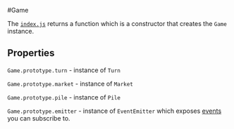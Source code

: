 #Game

The [`index.js`](../src/index.js) returns a function which is a constructor that creates the `Game` instance.

## Properties

`Game.prototype.turn` - instance of `Turn`

`Game.prototype.market` - instance of `Market`

`Game.prototype.pile` - instance of `Pile`

`Game.prototype.emitter` - instance of `EventEmitter` which exposes [events](./events.md) you can subscribe to.